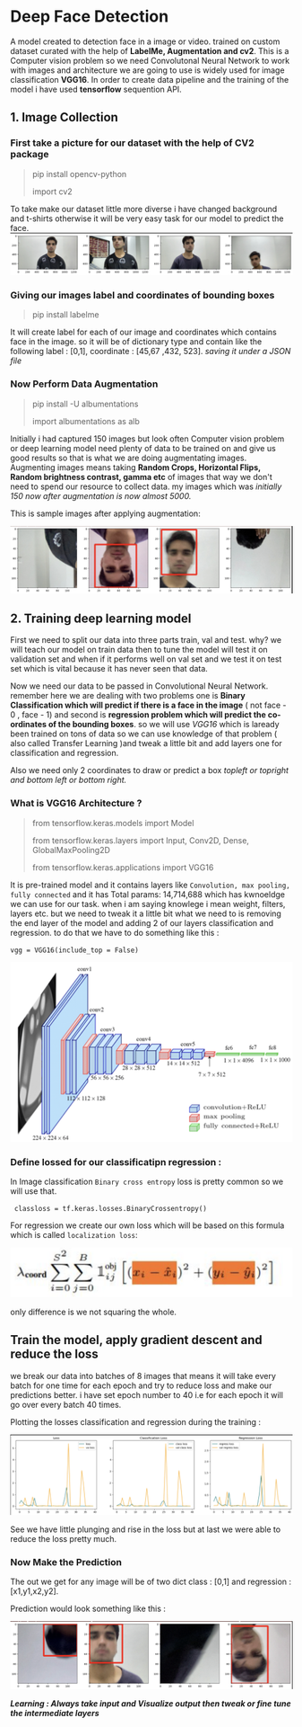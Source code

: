 # Deep Face Detection

A model created to detection face in a image or video. trained on custom dataset curated with the help of **LabelMe, Augmentation and cv2**. This is a Computer vision problem so we need Convolutonal Neural Network to work with images and architecture we are going to use is widely used for image classification **VGG16**.  In order to create data pipeline and the training of the model i have used **tensorflow** sequention API.

## 1. Image Collection
      
   ### First take a picture for our dataset with the help of **CV2** package
   > pip install opencv-python
   > 
   > import cv2

   To take make our dataset little more diverse i have changed background and t-shirts otherwise it will be very easy task for our model to predict the face.
   ![This is an image](https://github.com/rishabh422tiwari/FaceDetection-CNN/blob/main/images/labelme%20image.png)
   
   ### Giving our images label and coordinates of bounding boxes 
   > pip install labelme
   
   It will create label for each of our image and coordinates which contains face in the image. so it will be of dictionary type and contain like the following label : [0,1], coordinate : [45,67 ,432, 523]. *saving it under a JSON file*
   
   ### Now Perform Data Augmentation
   > pip install -U albumentations
   > 
   > import albumentations as alb
   
   Initially i had captured 150 images but look often Computer vision problem or deep learning model need plenty of data to be trained on and give us good results so that is what we are doing augmentating images. Augmenting images means taking **Random Crops, Horizontal Flips, Random brightness contrast, gamma etc** of images that way we don't need to spend our resource to collect data. my images which was *initially 150 now after augmentation is now almost 5000.* 
   
   This is sample images after applying augmentation:
   
   ![This is an image](https://github.com/rishabh422tiwari/FaceDetection-CNN/blob/main/images/Augmented%20image.png)
      

    
## 2. Training deep learning model
   
   First we need to split our data into three parts train, val and test. why? we will teach our model on train data then to tune the model will test it on validation set and when if it performs well on val set and we test it on test set which is vital because it has never seen that data.  
   
   Now we need our data to be passed in Convolutional Neural Network. remember here we are dealing with two problems one is **Binary Classification which will predict if there is a face in the image** ( not face - 0 , face - 1) and second is **regression problem which will predict the co-ordinates of the bounding boxes**. so we will use *VGG16* which is laready been trained on tons of data so we can use knowledge of that problem ( also called Transfer Learning )and tweak a little bit and add layers one for classification and regression.
   
   Also we need only 2 coordinates to draw or predict a box *topleft or topright and bottom left or bottom right.*
   
   ### What is VGG16 Architecture ?
   >from tensorflow.keras.models import Model
   >
   >from tensorflow.keras.layers import Input, Conv2D, Dense, GlobalMaxPooling2D
   >
   > from tensorflow.keras.applications import VGG16
   
   It is pre-trained model and it contains layers like `Convolution, max pooling, fully connected` and it has Total params: 14,714,688 which has kwnoeldge we can use for our task. when i am saying knowlege i mean weight, filters, layers etc. but we need to tweak it a little bit what we need to is removing the end layer of the model and adding 2 of our layers classification and regression. to do that we have to do something like this :
   
   ```
   vgg = VGG16(include_top = False)
   ```
   
   ![Alt text](https://github.com/rishabh422tiwari/FaceDetection-CNN/blob/main/images/vgg16.png)
   
   ### Define lossed for our classificatipn regression :
   
   In Image classification `Binary cross entropy` loss is pretty common so we will use that.
   
     classloss = tf.keras.losses.BinaryCrossentropy()
   
   For regression we create our own loss which will be based on this formula  which is called `localization loss`:
   
  ![Alt text](https://github.com/rishabh422tiwari/FaceDetection-CNN/blob/main/images/regression%20loss%20function.png)
  
  only difference is we not squaring the whole.
  
  ## Train the model, apply gradient descent and reduce the loss
   
   we break our data into batches of 8 images that means it will take every batch for one time for each epoch and try to reduce loss and make our predictions better. i have set epoch number to 40 i.e for each epoch it will go over every batch 40 times. 
   
   Plotting the losses classification and regression during the training :
   
   ![Alt text](https://github.com/rishabh422tiwari/FaceDetection-CNN/blob/main/images/loss%20plot.png)
   
   See we have little plunging and rise in the loss but at last we were able to reduce the loss pretty much.
  
### Now Make the Prediction 
   
   The out we get for any image will be of two dict class : [0,1] and regression : [x1,y1,x2,y2].
   
   Prediction would look something like this :
   
   ![Alt text](https://github.com/rishabh422tiwari/FaceDetection-CNN/blob/main/images/prediction.png)
   
   ***Learning : Always take input and Visualize output then tweak or fine tune the intermediate layers***
   
   
